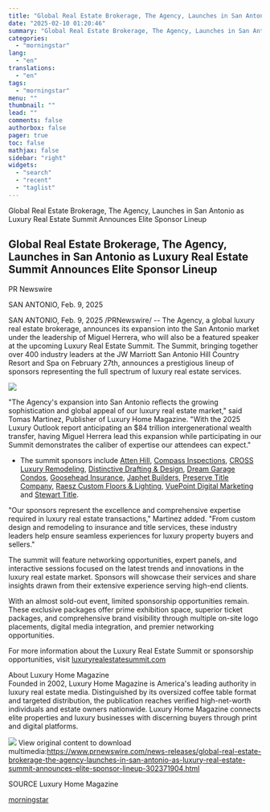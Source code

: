 ```yaml
---
title: "Global Real Estate Brokerage, The Agency, Launches in San Antonio as Luxury Real Estate Summit Announces Elite Sponsor Lineup"
date: "2025-02-10 01:20:46"
summary: "Global Real Estate Brokerage, The Agency, Launches in San Antonio as Luxury Real Estate Summit Announces Elite Sponsor Lineup Global Real Estate Brokerage, The Agency, Launches in San Antonio as Luxury Real Estate Summit Announces Elite Sponsor Lineup PR Newswire SAN ANTONIO, Feb. 9, 2025 SAN ANTONIO, Feb. 9, 2025..."
categories:
  - "morningstar"
lang:
  - "en"
translations:
  - "en"
tags:
  - "morningstar"
menu: ""
thumbnail: ""
lead: ""
comments: false
authorbox: false
pager: true
toc: false
mathjax: false
sidebar: "right"
widgets:
  - "search"
  - "recent"
  - "taglist"
---
```


Global Real Estate Brokerage, The Agency, Launches in San Antonio as Luxury Real Estate Summit Announces Elite Sponsor Lineup

Global Real Estate Brokerage, The Agency, Launches in San Antonio as Luxury Real Estate Summit Announces Elite Sponsor Lineup
-----------------------------------------------------------------------------------------------------------------------------

PR Newswire

SAN ANTONIO, Feb. 9, 2025


SAN ANTONIO, Feb. 9, 2025 /PRNewswire/ -- The Agency, a global luxury real estate brokerage, announces its expansion into the San Antonio market under the leadership of Miguel Herrera, who will also be a featured speaker at the upcoming Luxury Real Estate Summit. The Summit, bringing together over 400 industry leaders at the JW Marriott San Antonio Hill Country Resort and Spa on February 27th, announces a prestigious lineup of sponsors representing the full spectrum of luxury real estate services.

[![](https://mma.prnewswire.com/media/2606188/LHM_logo_gold_blk__2___1__ID_97e886f942ca__1_Logo.jpg)](https://mma.prnewswire.com/media/2606188/LHM_logo_gold_blk__2___1__ID_97e886f942ca__1_Logo.html)

"The Agency's expansion into San Antonio reflects the growing sophistication and global appeal of our luxury real estate market," said Tomas Martinez, Publisher of Luxury Home Magazine. "With the 2025 Luxury Outlook report anticipating an $84 trillion intergenerational wealth transfer, having Miguel Herrera lead this expansion while participating in our Summit demonstrates the caliber of expertise our attendees can expect."

* The summit sponsors include [Atten Hill](https://c212.net/c/link/?t=0&l=en&o=4358622-1&h=400139151&u=https%3A%2F%2Fattenhill.com%2F&a=Atten+Hill), [Compass Inspections](https://c212.net/c/link/?t=0&l=en&o=4358622-1&h=2994561628&u=https%3A%2F%2Fcompassinspects.com%2F&a=Compass+Inspections), [CROSS Luxury Remodeling](https://c212.net/c/link/?t=0&l=en&o=4358622-1&h=343356804&u=https%3A%2F%2Fwww.cross-tx.com%2F&a=CROSS+Luxury+Remodeling), [Distinctive Drafting & Design](https://c212.net/c/link/?t=0&l=en&o=4358622-1&h=3215154665&u=https%3A%2F%2Fdistinctive-designsllc.com%2F&a=Distinctive+Drafting+%26+Design), [Dream Garage Condos](https://c212.net/c/link/?t=0&l=en&o=4358622-1&h=1196907885&u=https%3A%2F%2Fwww.dreamgaragecondos.com%2F&a=Dream+Garage+Condos), [Goosehead Insurance](https://c212.net/c/link/?t=0&l=en&o=4358622-1&h=2345352248&u=https%3A%2F%2Fwww.goosehead.com%2Fagents%2Ftx%2Fsan-antonio%2Flinda-rudd%2F&a=Goosehead+Insurance), [Japhet Builders](https://c212.net/c/link/?t=0&l=en&o=4358622-1&h=3244472370&u=https%3A%2F%2Fwww.japhetbuilders.com%2F&a=Japhet+Builders), [Preserve Title Company](https://c212.net/c/link/?t=0&l=en&o=4358622-1&h=1277092645&u=https%3A%2F%2Fpreservetitle.com%2F&a=Preserve+Title+Company), [Raesz Custom Floors & Lighting](https://c212.net/c/link/?t=0&l=en&o=4358622-1&h=400636897&u=https%3A%2F%2Fwww.austincustomfloors.com%2F&a=Raesz+Custom+Floors+%26+Lighting), [VuePoint Digital Marketing](https://c212.net/c/link/?t=0&l=en&o=4358622-1&h=1744339248&u=https%3A%2F%2Fwww.vuepointagency.com%2F&a=VuePoint+Digital+Marketing) and [Stewart Title](https://c212.net/c/link/?t=0&l=en&o=4358622-1&h=1035838641&u=https%3A%2F%2Fwww.stewart.com%2Fen&a=Stewart+Title).

"Our sponsors represent the excellence and comprehensive expertise required in luxury real estate transactions," Martinez added. "From custom design and remodeling to insurance and title services, these industry leaders help ensure seamless experiences for luxury property buyers and sellers."

The summit will feature networking opportunities, expert panels, and interactive sessions focused on the latest trends and innovations in the luxury real estate market. Sponsors will showcase their services and share insights drawn from their extensive experience serving high-end clients.

With an almost sold-out event, limited sponsorship opportunities remain. These exclusive packages offer prime exhibition space, superior ticket packages, and comprehensive brand visibility through multiple on-site logo placements, digital media integration, and premier networking opportunities.

For more information about the Luxury Real Estate Summit or sponsorship opportunities, visit [luxuryrealestatesummit.com](https://c212.net/c/link/?t=0&l=en&o=4358622-1&h=3269043055&u=http%3A%2F%2Fluxuryrealestatesummit.com%2F&a=luxuryrealestatesummit.com)

About Luxury Home Magazine  
Founded in 2002, Luxury Home Magazine is America's leading authority in luxury real estate media. Distinguished by its oversized coffee table format and targeted distribution, the publication reaches verified high-net-worth individuals and estate owners nationwide. Luxury Home Magazine connects elite properties and luxury businesses with discerning buyers through print and digital platforms.

 ![](https://c212.net/c/img/favicon.png?sn=DA15142&sd=2025-02-09) View original content to download multimedia:<https://www.prnewswire.com/news-releases/global-real-estate-brokerage-the-agency-launches-in-san-antonio-as-luxury-real-estate-summit-announces-elite-sponsor-lineup-302371904.html>

SOURCE Luxury Home Magazine

[morningstar](https://www.morningstar.com/news/pr-newswire/20250209da15142/global-real-estate-brokerage-the-agency-launches-in-san-antonio-as-luxury-real-estate-summit-announces-elite-sponsor-lineup)
